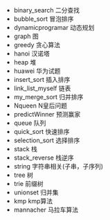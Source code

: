 - binary_search       二分查找  
- bubble_sort         冒泡排序  
- dynamicprogramar    动态规划  
- graph               图  
- greedy              贪心算法  
- hanoi               汉诺塔  
- heap                堆  
- huawei              华为试题  
- insert_sort         插入排序  
- link_list_myself    链表  
- my_merge_sort       归并排序  
- Nqueen              N皇后问题  
- predictWinner       预测赢家  
- queue               队列  
- quick_sort          快速排序  
- selection_sort      选择排序  
- stack               栈  
- stack_reverse       栈逆序  
- string              字符串相关(子串，子序列)  
- tree                树  
- trie                前缀树  
- unionset            归并集  
- kmp                 kmp算法  
- mannacher           马拉车算法